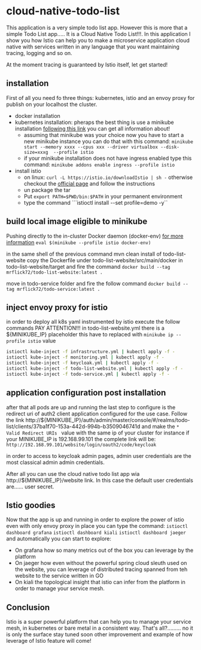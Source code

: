 # cloud-native-todo-list
This application is a very simple todo list app. However this is more that a simple 
Todo List app..... It is a Cloud Native Todo List!!!. In this application I show you 
how Istio can help you to make a microservice application cloud native with services 
written in any language that you want maintaining tracing, logging and so on. 

At the moment tracing is guaranteed by Istio itself, let get started!

## installation
First of all you need fo three things: kubernetes, istio and an envoy proxy for publish on your localhost the cluster.

* docker installation 
* kubernetes installation: pheraps the best thing is use a minikube installation [following this link](https://kubernetes.io/docs/setup/learning-environment/minikube/) you can get all information about!
    * assuming that minikube was your choice now you have to start a new minikube instance you can do that with this command: ```minikube start --memory xxxx --cpus xxx --driver virtualbox --disk-size=xxxg  --profile istio ```
    * if your minikube installation does not have ingress enabled type this command:  ```minikube addons enable ingress --profile istio ```
* install istio 
    * on linux: ```curl -L https://istio.io/downloadIstio | sh -``` otherwise checkout the [official page](https://istio.io/docs/setup/getting-started/#download) and follow the instructions
    * un package the tar
    * Put ```export PATH=$PWD/bin:$PATH``` in your permanent environment
    * type the command ```istioctl install --set profile=demo -y``

## build local image eligible to minikube
Pushing directly to the in-cluster Docker daemon (docker-env) [for more information](https://minikube.sigs.k8s.io/docs/handbook/pushing/#5-building-images-inside-of-minikube-using-ssh) 
```eval $(minikube --profile istio docker-env) ```

in the same shell of the previous command 
mvn clean install of todo-list-website copy the Dockerfile under todo-list-website/src/main/docker 
in todo-list-website/target and fire the command ```docker build --tag mrflick72/todo-list-website:latest .```

move in todo-service folder and fire the follow command ```docker build --tag mrflick72/todo-service:latest .```
 
## inject envoy proxy for istio
in order to deploy all k8s yaml instrumented by istio execute the follow commands
PAY ATTENTION!!! in todo-list-website.yml there is a ${MINIKUBE_IP} placeholder this have to replaced with ```minikube ip --profile istio``` value
```bash
istioctl kube-inject -f infrastructure.yml | kubectl apply -f -
istioctl kube-inject -f monitoring.yml | kubectl apply -f -
istioctl kube-inject -f keycloak.yml | kubectl apply -f -
istioctl kube-inject -f todo-list-website.yml | kubectl apply -f -
istioctl kube-inject -f todo-service.yml | kubectl apply -f -
```

## application configuration post installation

after that all pods are up and running the last step to configure is the redirect uri of auth2 client application configured for the use case. 
Follow the link http://${MINIKUBE_IP}/auth/admin/master/console/#/realms/todo-list/clients/37ba1f70-153a-442d-994b-b3509046741d 
and make the ```* Valid Redirect URIs ``` value with the same ip of your cluster for instance if your MINIKUBE_IP is 
192.168.99.101 the complete link will be: ```http://192.168.99.101/website/login/oauth2/code/keycloak```

in order to access to keycloak admin pages, admin user credentials are the most classical admin admin credentials.

After all you can use the cloud native todo list app wia http://${MINIKUBE_IP}/website link. In this case the default user credentials 
are...... user secret.

## Istio goodies
Now that the app is up and running in order to explore the power of istio even with only envoy proxy in place you can type the command:
```istioctl dashboard grafana```
```istioctl dashboard kiali```
```istioctl dashboard jaeger```
and automatically you can start to explore:
* On grafana how so many metrics out of the box you can leverage by the platform
* On jaeger how even without the powerful spring cloud sleuth used on the website, you can leverage of distributed tracing spanned from teh website to the service written in GO 
* On kiali the topological insight that istio can infer from the platform in order to manage your service mesh.

## Conclusion
Istio is a super powerful platform that can help you to manage your service mesh, in kubernetes or bare metal in a consistent way. 
That's all?......... no it is only the surface stay tuned soon other improvement and example of how leverage of Istio feature will come!
 